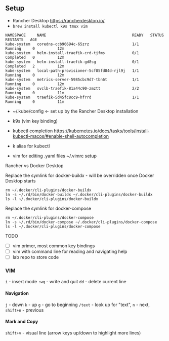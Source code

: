 Setup
--
- Rancher Desktop https://rancherdesktop.io/
- `brew install kubectl k9s tmux vim`

```milan ~  $ kubectl get pods -A
NAMESPACE     NAME                                      READY   STATUS      RESTARTS   AGE
kube-system   coredns-ccb96694c-65zrz                   1/1     Running     0          12m
kube-system   helm-install-traefik-crd-tjfms            0/1     Completed   0          12m
kube-system   helm-install-traefik-gd8sg                0/1     Completed   2          12m
kube-system   local-path-provisioner-5cf85fd84d-rjl9j   1/1     Running     0          12m
kube-system   metrics-server-5985cbc9d7-tbn6t           1/1     Running     0          12m
kube-system   svclb-traefik-81a44c90-zmztt              2/2     Running     0          11m
kube-system   traefik-5d45fc8cc9-hfrrd                  1/1     Running     0          11m
```


- ~/.kube/config <- set up by the Rancher Desktop installation

- k9s (vim key binding)

- kubectl completion
	https://kubernetes.io/docs/tasks/tools/install-kubectl-macos/#enable-shell-autocompletion

- k alias for kubectl

- vim for editing .yaml files
	~/.vimrc setup

Rancher vs Docker Desktop

Replace the symlink for docker-buildx - will be overridden once Docker Desktop starts

```
rm ~/.docker/cli-plugins/docker-buildx
ln -s ~/.rd/bin/docker-buildx ~/.docker/cli-plugins/docker-buildx
ls -l ~/.docker/cli-plugins/docker-buildx
```

Replace the symlink for docker-compose
```
rm ~/.docker/cli-plugins/docker-compose
ln -s ~/.rd/bin/docker-compose ~/.docker/cli-plugins/docker-compose
ls -l ~/.docker/cli-plugins/docker-compose
```

TODO
- [ ] vim primer, most common key bindings
- [ ] vim with command line for reading and navigating help
- [ ] lab repo to store code

### VIM

`i` - insert mode
`:wq` - write and quit
`dd` - delete current line

#### Navigation

`j` - down
`k` - up
`g` - go to beginning
`/text` - look up for "text", `n` - next, `shift+n` - previous

#### Mark and Copy

`shift+v` - visual line (arrow keys up/down to highlight more lines)

